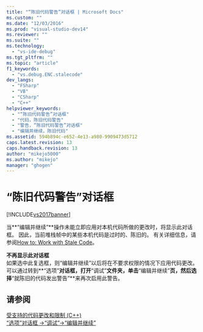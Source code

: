 ```yaml
---
title: "“陈旧代码警告”对话框 | Microsoft Docs"
ms.custom: ""
ms.date: "12/03/2016"
ms.prod: "visual-studio-dev14"
ms.reviewer: ""
ms.suite: ""
ms.technology: 
  - "vs-ide-debug"
ms.tgt_pltfrm: ""
ms.topic: "article"
f1_keywords: 
  - "vs.debug.ENC.stalecode"
dev_langs: 
  - "FSharp"
  - "VB"
  - "CSharp"
  - "C++"
helpviewer_keywords: 
  - "“陈旧代码警告”对话框"
  - "代码，陈旧代码警告"
  - "警告，“陈旧代码警告”对话框"
  - "编辑并继续，陈旧代码"
ms.assetid: 594b894c-e652-4e13-a980-9909473d5712
caps.latest.revision: 13
caps.handback.revision: 13
author: "mikejo5000"
ms.author: "mikejo"
manager: "ghogen"
---
```

# “陈旧代码警告”对话框
[!INCLUDE[vs2017banner](../code-quality/includes/vs2017banner.md)]

当**“编辑并继续”**操作未能立即应用对本机代码所做的更改时，将显示此对话框。  因此，当前堆栈帧中的某些本机代码是过时的、陈旧的。  有关详细信息，请参阅[How to: Work with Stale Code](http://msdn.microsoft.com/zh-cn/c7536e95-66a6-44a0-995d-3fe5035250b4)。  
  
 **不再显示此对话框**  
 如果选中此复选框，则“编辑并继续”以后将在不要求权限的情况下应用代码更改。  可以通过转到**“选项”**对话框，打开**“调试”**文件夹，单击**“编辑并继续”**页，然后选择**“就陈旧的代码发出警告”**来再次启用此警告。  
  
## 请参阅  
 [受支持的代码更改和限制 \(C\+\+\)](../debugger/supported-code-changes-cpp.md)   
 [“选项”对话框 \-\>“调试”\-\>“编辑并继续”](../Topic/Edit%20and%20Continue,%20Debugging,%20Options%20Dialog%20Box.md)